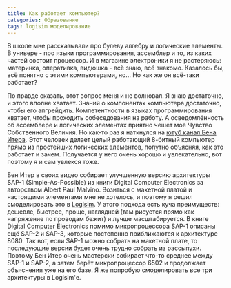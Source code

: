 ```yaml
---
title: Как работает компьютер?
categories: Образование
tags: logisim моделирование
---
```

В школе мне рассказывали про булеву алгебру и логические элементы.
В универе - про языки программирования, ассемблер и то, из каких частей состоит процессор.
И в магазине электроники я не растеряюсь: материнка, оперативка, видюшка - всё знаю, всё знакомо.
Казалось бы, всё понятно с этими компьютерами, но...
Но как же он всё-таки работает?

По правде сказать, этот вопрос меня и не волновал.
Я знаю достаточно, и этого вполне хватает.
Знаний о компонентах компьютера достаточно, чтобы его апгрейдить.
Компетентности в языках программирования хватает, чтобы проходить собеседования на работу.
А осведомлённость об ассемблере и логических элементах приятно чешет моё Чувство Собственного Величия.
Но как-то раз я наткнулся на [ютуб канал Бена Итера](https://www.youtube.com/channel/UCS0N5baNlQWJCUrhCEo8WlA).
Этот человек делает целый работающий 8-битный компьютер прямо из простейших логических элементов, попутно объясняя, как это работает и зачем.
Получается у него очень хорошо и увлекательно, вот поэтому я и сам увлекся тоже.

Бен Итер в своих видео собирает улучшенную версию архитектуры SAP-1 (Simple-As-Possible) из книги Digital Computer Electronics за авторством Albert Paul Malvino.
Возиться с макетной платой и настоящими элементами мне не хотелось, и поэтому я решил смоделировать это в [Logisim](https://ru.wikipedia.org/wiki/Logisim).
У этого подхода есть куча преимуществ: дешевле, быстрее, проще, наглядней (там рисуется прямо как напряжение по проводам бежит) и лучше масштабируется.
В книге Digital Computer Electronics помимо микропроцессора SAP-1 описаны ещё SAP-2 и SAP-3, которые постепенно приближаются к архитектуре 8080.
Так вот, если SAP-1 можно собрать на макетной плате, то последующие версии будет очень трудно собрать из рассыпухи.
Поэтому Бен Итер очень мастерски собирает что-то среднее между SAP-1 и SAP-2, а затем берёт микропроцессор 6502 и продолжает объяснения уже на его базе.
Я же попробую смоделировать все три архитектуры в Logisim'е.
